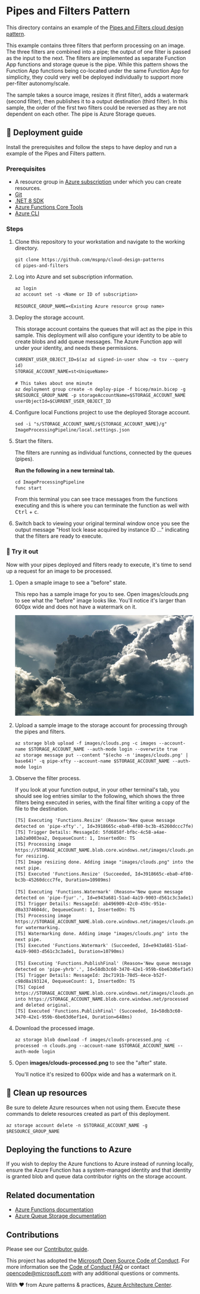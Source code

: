 ﻿# Pipes and Filters Pattern

This directory contains an example of the [Pipes and Filters cloud design pattern](https://learn.microsoft.com/azure/architecture/patterns/pipes-and-filters).

This example contains three filters that perform processing on an image. The three filters are combined into a pipe; the output of one filter is passed as the input to the next. The filters are implemented as separate Function App functions and storage queue is the pipe. While this pattern shows the Function App functions being co-located under the same Function App for simplicity, they could very well be deployed individually to support more per-filter autonomy/scale.

The sample takes a source image, resizes it (first filter), adds a watermark (second filter), then publishes it to a output destination (third filter). In this sample, the order of the first two filters could be reversed as they are not dependent on each other. The pipe is Azure Storage queues.

## :rocket: Deployment guide

Install the prerequisites and follow the steps to have deploy and run a example of the Pipes and Filters pattern.

### Prerequisites

- A resource group in [Azure subscription](https://azure.com/free) under which you can create resources.
- [Git](https://git-scm.com/downloads)
- [.NET 8 SDK](https://dotnet.microsoft.com/download/dotnet/8.0)
- [Azure Functions Core Tools](https://learn.microsoft.com/azure/azure-functions/functions-run-local#install-the-azure-functions-core-tools)
- [Azure CLI](https://learn.microsoft.com/cli/azure/install-azure-cli)

### Steps

1. Clone this repository to your workstation and navigate to the working directory.

   ```shell
   git clone https://github.com/mspnp/cloud-design-patterns
   cd pipes-and-filters
   ```

1. Log into Azure and set subscription information.

   ```azurecli
   az login
   az account set -s <Name or ID of subscription>

   RESOURCE_GROUP_NAME=<Existing Azure resource group name>
   ```

1. Deploy the storage account.

   This storage account contains the queues that will act as the pipe in this sample. This deployment will also configure your identity to be able to create blobs and add queue messages. The Azure Function app will  under your identity, and needs these permissions.

   ```azurecli
   CURRENT_USER_OBJECT_ID=$(az ad signed-in-user show -o tsv --query id)
   STORAGE_ACCOUNT_NAME=st<UniqueName>

   # This takes about one minute
   az deployment group create -n deploy-pipe -f bicep/main.bicep -g $RESOURCE_GROUP_NAME -p storageAccountName=$STORAGE_ACCOUNT_NAME userObjectId=$CURRENT_USER_OBJECT_ID
   ```

1. Configure local Functions project to use the deployed Storage account.

   ```shell
   sed -i "s/STORAGE_ACCOUNT_NAME/${STORAGE_ACCOUNT_NAME}/g" ImageProcessingPipeline/local.settings.json
   ```

1. Start the filters.

   The filters are running as individual functions, connected by the queues (pipes).

   **Run the following in a new terminal tab.**

   ```shell
   cd ImageProcessingPipeline
   func start
   ```

   From this terminal you can see trace messages from the functions executing and this is where you can terminate the function as well with <kbd>Ctrl</kbd> + <kbd>c</kbd>.

1. Switch back to viewing your original terminal window once you see the output message "Host lock lease acquired by instance ID ..." indicating that the filters are ready to execute.

### :checkered_flag: Try it out

Now with your pipes deployed and filters ready to execute, it's time to send up a request for an image to be processed.

1. Open a smaple image to see a "before" state.

   This repo has a sample image for you to see. Open images/clouds.png to see what the "before" image looks like. You'll notice it's larger than 600px wide and does not have a watermark on it.

   ![A picture of fluffy clouds in a blue sky](./images/clouds.png)

1. Upload a sample image to the storage account for processing through the pipes and filters.

   ```azurecli
   az storage blob upload -f images/clouds.png -c images --account-name $STORAGE_ACCOUNT_NAME --auth-mode login --overwrite true
   az storage message put --content "$(echo -n 'images/clouds.png' | base64)" -q pipe-xfty --account-name $STORAGE_ACCOUNT_NAME --auth-mode login
   ```

1. Observe the filter process.

   If you look at your function output, in your other terminal's tab, you should see log entries similar to the following, which shows the three filters being executed in series, with the final filter writing a copy of the file to the destination.

   ```output
   [TS] Executing 'Functions.Resize' (Reason='New queue message detected on 'pipe-xfty'.', Id=3918665c-eba0-4f80-bc3b-45260dccc7fe)
   [TS] Trigger Details: MessageId: 5fd6858f-bfbc-4c58-a4ae-1ab2a0003ea2, DequeueCount: 1, InsertedOn: TS
   [TS] Processing image https://STORAGE_ACCOUNT_NAME.blob.core.windows.net/images/clouds.png for resizing.
   [TS] Image resizing done. Adding image "images/clouds.png" into the next pipe.
   [TS] Executed 'Functions.Resize' (Succeeded, Id=3918665c-eba0-4f80-bc3b-45260dccc7fe, Duration=10989ms)

   [TS] Executing 'Functions.Watermark' (Reason='New queue message detected on 'pipe-fjur'.', Id=e943a681-51ad-4a19-9003-d561c3c3ade1)
   [TS] Trigger Details: MessageId: ab496909-42c0-459c-951e-d0a3374604dc, DequeueCount: 1, InsertedOn: TS
   [TS] Processing image https://STORAGE_ACCOUNT_NAME.blob.core.windows.net/images/clouds.png for watermarking.
   [TS] Watermarking done. Adding image "images/clouds.png" into the next pipe.
   [TS] Executed 'Functions.Watermark' (Succeeded, Id=e943a681-51ad-4a19-9003-d561c3c3ade1, Duration=10790ms)

   [TS] Executing 'Functions.PublishFinal' (Reason='New queue message detected on 'pipe-yhrb'.', Id=58db3c60-3470-42e1-959b-6be63d6ef1e5)
   [TS] Trigger Details: MessageId: 2bc7191b-78d5-4ece-b52f-c98d8a193124, DequeueCount: 1, InsertedOn: TS
   [TS] Copied https://STORAGE_ACCOUNT_NAME.blob.core.windows.net/images/clouds.png into https://STORAGE_ACCOUNT_NAME.blob.core.windows.net/processed and deleted original.
   [TS] Executed 'Functions.PublishFinal' (Succeeded, Id=58db3c60-3470-42e1-959b-6be63d6ef1e4, Duration=648ms)
   ```

1. Download the processed image.

   ```azurecli
   az storage blob download -f images/clouds-processed.png -c processed -n clouds.png --account-name $STORAGE_ACCOUNT_NAME --auth-mode login
   ```

1. Open **images/clouds-processed.png** to see the "after" state.

   You'll notice it's resized to 600px wide and has a watermark on it.

## :broom: Clean up resources

Be sure to delete Azure resources when not using them. Execute these commands to delete resources created as part of this deployment.

```azurecli
az storage account delete -n $STORAGE_ACCOUNT_NAME -g $RESOURCE_GROUP_NAME
```

## Deploying the functions to Azure

If you wish to deploy the Azure functions to Azure instead of running locally, ensure the Azure Function has a system-managed identity and that identity is granted blob and queue data contributor rights on the storage account.

## Related documentation

- [Azure Functions documentation](https://learn.microsoft.com/azure/azure-functions/)
- [Azure Queue Storage documentation](https://learn.microsoft.com/azure/storage/queues/storage-queues-introduction)

## Contributions

Please see our [Contributor guide](../CONTRIBUTING.md).

This project has adopted the [Microsoft Open Source Code of Conduct](https://opensource.microsoft.com/codeofconduct/). For more information see the [Code of Conduct FAQ](https://opensource.microsoft.com/codeofconduct/faq/) or contact <opencode@microsoft.com> with any additional questions or comments.

With :heart: from Azure patterns & practices, [Azure Architecture Center](https://azure.com/architecture).
